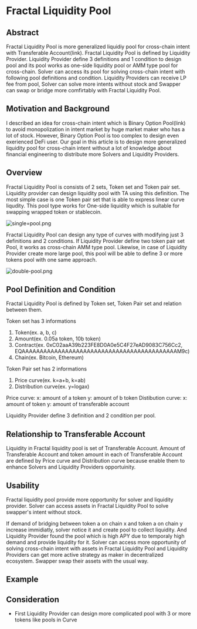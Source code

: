 # Fractal Liquidity Pool

## Abstract

Fractal Liquidity Pool is more generalized liquidiy pool for cross-chain intent with Transferable Account(link). Fractal Liquidity Pool is defined by Liquidity Provider. Liquidity Provider define 3 definitions and 1 condition to design pool  and its pool works as one-side liquidity pool or AMM type pool for cross-chain. Solver can access its pool for solving cross-chain intent with following pool definitions and condition. Liquidity Providers can receive LP fee from pool, Solver can solve more intents without stock and Swapper can swap or bridge more comfirtably with Fractal Liquidity Pool.

## Motivation and Background

I described an idea for cross-chain intent which is Binary Option Pool(link) to avoid monopolization in intent market by huge market maker who has a lot of stock. However, Binary Option Pool is too complex to design even exerienced DeFi user. Our goal in this article is to design more generalized liquidity pool for cross-chain intent without a lot of knowledge about financial engineering to distribute more Solvers and Liquidity Providers.

## Overview

Fractal Liquidity Pool is consists of 2 sets, Token set and Token pair set. Liquidity provider can design liquidity pool with TA using this definition. The most simple case is one Token pair set that is able to express linear curve liqudity. This pool type works for One-side liquidity which is suitable for swapping wrapped token or stablecoin. 

![single=pool.png](/home/yosui262/Downloads/single=pool.png)

Fractal Liquidity Pool can design any type of curves with modifying just 3 definitions and 2 conditions. If Liquidity Provider define two token pair set Pool, it works as cross-chain AMM type pool. Likewise, in case of Liquidity Provider create more large pool, this pool will be able to define 3 or more tokens pool with one same approach.

![double-pool.png](/home/yosui262/Downloads/double-pool.png)

## Pool Definition and Condition
Fractal Liquidity Pool is defined by Token set, Token Pair set and relation between them. 

Token set has 3 informations
1. Token(ex. a, b, c)
2. Amount(ex. 0.05a token, 10b token)
3. Contract(ex. 0xC02aaA39b223FE8D0A0e5C4F27eAD9083C756Cc2, EQAAAAAAAAAAAAAAAAAAAAAAAAAAAAAAAAAAAAAAAAAAAM9c)
4. Chain(ex. Bitcoin, Ethereum)

Token Pair set has 2 informations
1. Price curve(ex. k=a+b, k=ab)
2. Distribution curve(ex. y=logax)

Price curve: 
    x: amount of a token
    y: amount of b token
Distibution curve:
    x: amount of token
    y: amount of transferable account

Liquidity Provider define 3 definition and  2 condition per pool. 

## Relationship to Transferable Account
Liquidity in Fractal liquidity pool is set of Transferable Account. Amount of Transferable Account and token amount in each of Transferable Account are defined by Price curve and Distribution curve because enable them to enhance Solvers and Liquidity Providers opportuinity.

## Usability
Fractal liquidity pool provide more opportunity for solver and liquidity provider. Solver can access assets in Fractal Liquidity Pool to solve swapper's intent without stock. 

If demand of bridging between token a on chain x and token a on chain y increase immidiatly, solver notice it and create pool to collect liquidity. And Liquidity Provider found the pool which is high APY due to temporaly high demand and provide liquidity for it. Solver can access more opportunity of solving cross-chain intent with assets in Fractal Liquidity Pool and Liquidity Providers can get more active strategy as maker in decentralized ecosystem. Swapper swap their assets with the usual way.

## Example





## Consideration

- First Liquidity Provider can design more complicated pool with 3 or more tokens like pools in Curve
